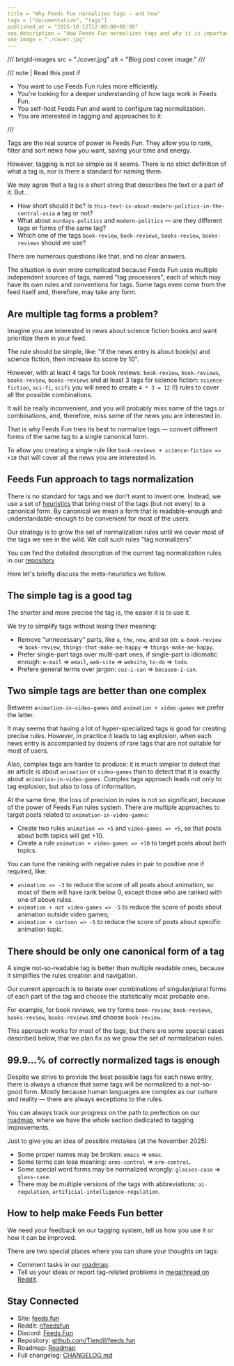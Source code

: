 ```yaml
---
title = "Why Feeds Fun normalizes tags — and how"
tags = ["documentation", "tags"]
published_at = "2025-10-12T12:00:00+00:00"
seo_description = "How Feeds Fun normalizes tags and why it is important."
seo_image = "./cover.jpg"
---
```


/// brigid-images
src = "./cover.jpg"
alt = "Blog post cover image."
///

/// note | Read this post if

- You want to use Feeds Fun rules more efficiently.
- You're looking for a deeper understanding of how tags work in Feeds Fun.
- You self-host Feeds Fun and want to configure tag normalization.
- You are interested in tagging and approaches to it.

///

Tags are the real source of power in Feeds Fun. They allow you to rank, filter and sort news how you want, saving your time and energy.

However, tagging is not so simple as it seems. There is no strict definition of what a tag is, nor is there a standard for naming them.

We may agree that a tag is a short string that describes the text or a part of it. But…

- How short should it be? Is `this-text-is-about-modern-politics-in-the-central-asia` a tag or not?
- What about `ourdays-politics` and `modern-politics` — are they different tags or forms of the same tag?
- Which one of the tags `book-review`, `book-reviews`, `books-review`, `books-reviews` should we use?

There are numerous questions like that, and no clear answers.

The situation is even more complicated because Feeds Fun uses multiple independent sources of tags, named "tag processors", each of which may have its own rules and conventions for tags. Some tags even come from the feed itself and, therefore, may take any form.

## Are multiple tag forms a problem?

Imagine you are interested in news about science fiction books and want prioritize them in your feed.

The rule should be simple, like: "if the news entry is about book(s) and science fiction, then increase its score by 10".

However, with at least 4 tags for book reviews: `book-review`, `book-reviews`, `books-review`, `books-reviews` and at least 3 tags for science fiction: `science-fiction`, `sci-fi`, `scifi` you will need to create `4 * 3 = 12` (!) rules to cover all the possible combinations.

It will be really inconvenient, and you will probably miss some of the tags or combinations, and, therefore, miss some of the news you are interested in.

That is why Feeds Fun tries its best to normalize tags — convert different forms of the same tag to a single canonical form.

To allow you creating a single rule like `book-reviews + science-fiction => +10` that will cover all the news you are interested in.

## Feeds Fun approach to tags normalization

There is no standard for tags and we don't want to invent one. Instead, we use a set of [heuristics](https://en.wikipedia.org/wiki/Heuristic) that bring most of the tags (but not every) to a canonical form. By canonical we mean a form that is readable-enough and understandable-enough to be convenient for most of the users.

Our strategy is to grow the set of normalization rules until we cover most of the tags we see in the wild. We call such rules "tag normalizers".

You can find the detailed description of the current tag normalization rules in our [repository](https://github.com/Tiendil/feeds.fun/blob/main/ffun/ffun/tags/fixtures/tag_normalizers.toml)

Here let's briefly discuss the meta-heuristics we follow.

## The simple tag is a good tag

The shorter and more precise the tag is, the easier it is to use it.

We try to simplify tags without losing their meaning:

- Remove "unnecessary" parts, like `a`, `the`, `now`, and so on: `a-book-review` => `book-review`, `things-that-make-me-happy` => `things-make-me-happy`.
- Prefer single-part tags over multi-part ones, if single-part is idiomatic enough: `e-mail` => `email`, `web-site` => `website`, `to-do` => `todo`.
- Prefere general terms over jargon: `cuz-i-can` => `because-i-can`.

## Two simple tags are better than one complex

Between `animation-in-video-games` and `animation + video-games` we prefer the latter.

It may seems that having a lot of hyper-specialized tags is good for creating precise rules. However, in practice it leads to tag explosion, when each news entry is accompanied by dozens of rare tags that are not suitable for most of users.

Also, complex tags are harder to produce: it is much simpler to detect that an article is about `animation` or `video-games` than to detect that it is exactly about `animation-in-video-games`. Complex tags approach leads not only to tag explosion, but also to loss of information.

At the same time, the loss of precision in rules is not so significant, because of the power of Feeds Fun rules system. There are multiple approaches to target posts related to `animation-in-video-games`:

- Create two rules `animation => +5` and `video-games => +5`, so that posts about both topics will get +10.
- Create a rule `animation + video-games => +10` to target posts about both topics.

You can tune the ranking with negative rules in pair to positive one if required, like:

- `animation => -3` to reduce the score of all posts about animation, so most of them will have rank below 0, except those who are ranked with one of above rules.
- `animation + not video-games => -5` to reduce the score of posts about animation outside video games;
- `animation + cartoon => -5` to reduce the score of posts about specific animation topic.

## There should be only one canonical form of a tag

A single not-so-readable tag is better than multiple readable ones, because it simplifies the rules creation and navigation.

Our current approach is to iterate over combinations of singular/plural forms of each part of the tag and choose the statistically most probable one.

For example, for book reviews, we try forms `book-review`, `book-reviews`, `books-review`, `books-reviews` and choose `book-review`.

This approach works for most of the tags, but there are some special cases described below, that we plan fix as we grow the set of normalization rules.

## 99.9…% of correctly normalized tags is enough

Despite we strive to provide the best possible tags for each news entry, there is always a chance that some tags will be normalized to a not-so-good form. Mostly because human languages are complex as our culture and reality — there are always exceptions to the rules.

You can always track our progress on the path to perfection on our [roadmap](https://github.com/users/Tiendil/projects/1), where we have the whole section dedicated to tagging improvements.

Just to give you an idea of possible mistakes (at the November 2025):

- Some proper names may be broken: `emacs` => `emac`.
- Some terms can lose meaning: `arms-control` => `arm-control`.
- Some special word forms may be normalized wrongly: `glasses-case` => `glass-case`.
- There may be multiple versions of the tags with abbreviations: `ai-regulation`, `artificial-intelligence-regulation`.

## How to help make Feeds Fun better

We need your feedback on our tagging system, tell us how you use it or how it can be improved.

There are two special places where you can share your thoughts on tags:

- Comment tasks in our [roadmap](https://github.com/users/Tiendil/projects/1).
- Tell us your ideas or report tag-related problems in [megathread on Reddit](https://www.reddit.com/r/feedsfun/comments/1o186to/place_for_tag_ideas_reports/).

## Stay Connected

- Site: [feeds.fun](https://feeds.fun/)
- Reddit: [r/feedsfun](https://www.reddit.com/r/feedsfun/)
- Discord: [Feeds Fun](https://discord.com/invite/C5RVusHQXy)
- Repository: [github.com/Tiendil/feeds.fun](https://github.com/Tiendil/feeds.fun)
- Roadmap: [Roadmap](https://github.com/users/Tiendil/projects/1/views/1?pane=info)
- Full changelog: [CHANGELOG.md](https://github.com/Tiendil/feeds.fun/blob/main/CHANGELOG.md)
